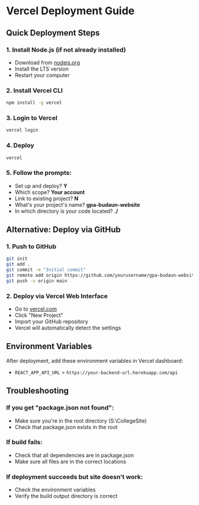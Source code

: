 # Vercel Deployment Guide

## Quick Deployment Steps

### 1. Install Node.js (if not already installed)
- Download from [nodejs.org](https://nodejs.org)
- Install the LTS version
- Restart your computer

### 2. Install Vercel CLI
```bash
npm install -g vercel
```

### 3. Login to Vercel
```bash
vercel login
```

### 4. Deploy
```bash
vercel
```

### 5. Follow the prompts:
- Set up and deploy? **Y**
- Which scope? **Your account**
- Link to existing project? **N**
- What's your project's name? **gpa-budaun-website**
- In which directory is your code located? **./**

## Alternative: Deploy via GitHub

### 1. Push to GitHub
```bash
git init
git add .
git commit -m "Initial commit"
git remote add origin https://github.com/yourusername/gpa-budaun-website.git
git push -u origin main
```

### 2. Deploy via Vercel Web Interface
- Go to [vercel.com](https://vercel.com)
- Click "New Project"
- Import your GitHub repository
- Vercel will automatically detect the settings

## Environment Variables

After deployment, add these environment variables in Vercel dashboard:

- `REACT_APP_API_URL` = `https://your-backend-url.herokuapp.com/api`

## Troubleshooting

### If you get "package.json not found":
- Make sure you're in the root directory (S:\CollegeSite)
- Check that package.json exists in the root

### If build fails:
- Check that all dependencies are in package.json
- Make sure all files are in the correct locations

### If deployment succeeds but site doesn't work:
- Check the environment variables
- Verify the build output directory is correct
